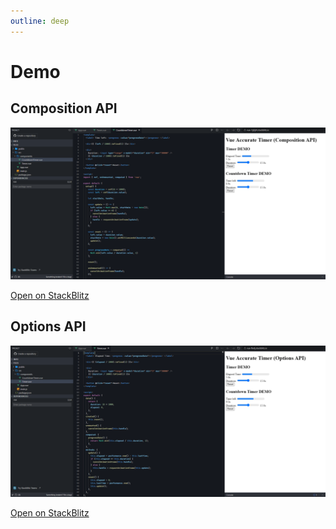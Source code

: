 ```yaml
---
outline: deep
---
```


# Demo

## Composition API

![View demo with options API](/composition-demo.png)

[Open on StackBlitz](https://stackblitz.com/edit/vue-7gfghl?file=src%2FApp.vue)

## Options API

![View demo with options API](/options-demo.png)

[Open on StackBlitz](https://stackblitz.com/edit/vue-flerlj?file=src%2FApp.vue)
